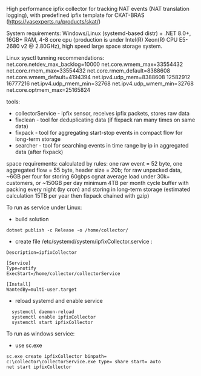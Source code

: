 High performance ipfix collector for tracking NAT events (NAT translation logging), with predefined ipfix template for CKAT-BRAS (https://vasexperts.ru/products/skat/)

System requirements: Windows/Linux (systemd-based distr) + .NET 8.0+, 16GB+ RAM, 4-8 core cpu (production is under Intel(R) Xeon(R) CPU E5-2680 v2 @ 2.80GHz), high speed large space storage system.


Linux sysctl tunning recommendations:
net.core.netdev_max_backlog=10000
net.core.wmem_max=33554432
net.core.rmem_max=33554432
net.core.rmem_default=8388608
net.core.wmem_default=4194394
net.ipv4.udp_mem=8388608 12582912 16777216
net.ipv4.udp_rmem_min=32768
net.ipv4.udp_wmem_min=32768
net.core.optmem_max=25165824

tools:
- collectorService - ipfix sensor, receives ipfix packets, stores raw data
- fixclean - tool for deduplicating data (if fixpack ran many times on same data)
- fixpack - tool for aggregating start-stop events in compact flow for long-term storage
- searcher - tool for searching events in time range by ip in aggregated data (after fixpack)

space requirements:
calculated by rules: one raw event = 52 byte, one aggregated flow = 55 byte, header size = 20b;
for raw unpacked data, ~6GB per four for storing 60gbps cgnat average load under 30k+ customers, or ~150GB per day
minimum 4TB per month cycle buffer with packing every night (by cron) and storing in long-term storage (estimated calculation 15TB per year then fixpack chained with gzip)

To run as service under Linux:
- build solution
```
dotnet publish -c Release -o /home/collector/
```
- create file /etc/systemd/system/ipfixCollector.service :
```[Unit]
Description=ipfixCollector

[Service]
Type=notify
ExecStart=/home/collector/collectorService

[Install]
WantedBy=multi-user.target
```
- reload systemd and enable service
```
  systemctl daemon-reload
  systemctl enable ipfixCollector
  systemctl start ipfixCollector  
```

To run as windows service:
- use sc.exe
```
sc.exe create ipfixCollector binpath= c:\collector\collectorService.exe type= share start= auto
net start ipfixCollector
```

